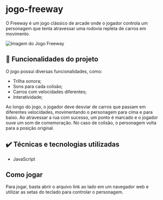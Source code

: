# jogo-freeway

O Freeway é um jogo clássico de arcade onde o jogador controla um personagem que tenta atravessar uma rodovia repleta de carros em movimento.

<img src="https://tinypic.host/images/2023/05/08/imagee0805020fdf0507e.png" alt="Imagem do Jogo Freeway" border="0" />

## 🔨 Funcionalidades do projeto
O jogo possui diversas funcionalidades, como:

* Trilha sonora;
* Sons para cada colisão;
* Carros com velocidades diferentes;
* Interatividade;

Ao longo do jogo, o jogador deve desviar de carros que passam em diferentes velocidades, movimentando o personagem para cima e para baixo. Ao atravessar a rua com sucesso, um ponto é marcado e o jogador ouve um som de comemoração. No caso de colisão, o personagem volta para a posição original.

## ✔️ Técnicas e tecnologias utilizadas

* JavaScript

## Como jogar
Para jogar, basta abrir o arquivo link ao lado em um navegador web e utilizar as setas do teclado para controlar o personagem.
